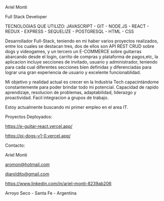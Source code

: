 Ariel Monti



Full Stack Developer

TECNOLOGIAS QUE UTILIZO:
JAVASCRIPT - GIT - NODE.JS - REACT - REDUX - EXPRESS - SEQUELIZE - POSTGRESQL - HTML - CSS

Desarrollador Full-Stack, teniendo en mi haber varios proyectos realizados, entre los cuales se destacan tres, dos de ellos son API REST CRUD sobre dogs y videogames, y un tercero un E-COMMERCE sobre guitarras abarcando desde el login, carrito de compras y plataforma de pagos,etc, la aplicacion incluye secciones de invitado, usuario y administrador, teniendo para cada cual diferentes secciones bien definidas y diferenciadas para lograr una gran experiencia de usuario y excelente funcionablidad.

Mi objetivo y realidad actual es crecer en la Industria Tech capacintándome constantemente para poder brindar todo mi potencial.
Capacidad de rapido aprendizaje, resolucion de problemas, adaptabilidad, liderazgo y proactividad.
Facil integracion a grupos de trabajo.

Estoy actualmente buscando mi primer empleo en el area IT.

Proyectos Deployados:


https://e-guitar-react.vercel.app/ 


https://pi-dogs-v1-0.vercel.app/

Contacto:


Ariel Monti


aromon@hotmail.com


djaroldito@gmail.com


https://www.linkedin.com/in/ariel-monti-8239ab206


Arroyo Seco - Santa Fe - Argentina

